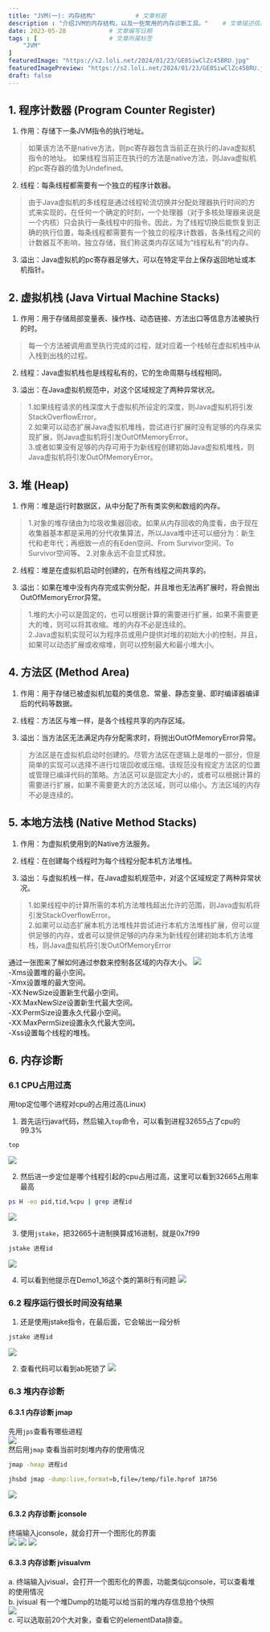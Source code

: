 ```yaml
---
title: "JVM(一): 内存结构"           # 文章标题
description : "介绍JVM的内存结构，以及一些常用的内存诊断工具。"    # 文章描述信息
date: 2023-05-28            # 文章编写日期
tags : [                    # 文章所属标签
    "JVM"
]
featuredImage: "https://s2.loli.net/2024/01/23/GE8SiwClZc45BRU.jpg"
featuredImagePreview: "https://s2.loli.net/2024/01/23/GE8SiwClZc45BRU.jpg"
draft: false
---
```

<!--more-->
## 1. 程序计数器 (Program Counter Register)
1. 作用：存储下一条JVM指令的执行地址。
> 如果该方法不是native方法，则pc寄存器包含当前正在执行的Java虚拟机指令的地址。 如果线程当前正在执行的方法是native方法，则Java虚拟机的pc寄存器的值为Undefined。 

2. 线程：每条线程都需要有一个独立的程序计数器。
> 由于Java虚拟机的多线程是通过线程轮流切换并分配处理器执行时间的方式来实现的，在任何一个确定的时刻，一个处理器（对于多核处理器来说是一个内核）只会执行一条线程中的指令。因此，为了线程切换后能恢复到正确的执行位置，每条线程都需要有一个独立的程序计数器，各条线程之间的计数器互不影响，独立存储，我们称这类内存区域为“线程私有”的内存。

3. 溢出：Java虚拟机的pc寄存器足够大，可以在特定平台上保存返回地址或本机指针。

## 2. 虚拟机栈 (Java Virtual Machine Stacks)
1. 作用：用于存储局部变量表、操作栈、动态链接、方法出口等信息方法被执行的时。
> 每一个方法被调用直至执行完成的过程，就对应着一个栈帧在虚拟机栈中从入栈到出栈的过程。

2. 线程：Java虚拟机栈也是线程私有的，它的生命周期与线程相同。

3. 溢出：在Java虚拟机规范中，对这个区域规定了两种异常状况。
> 1.如果线程请求的栈深度大于虚拟机所设定的深度，则Java虚拟机将引发StackOverflowError。  
> 2.如果可以动态扩展Java虚拟机堆栈，尝试进行扩展时没有足够的内存来实现扩展，则Java虚拟机将引发OutOfMemoryError。  
> 3.或者如果没有足够的内存可用于为新线程创建初始Java虚拟机堆栈，则Java虚拟机将引发OutOfMemoryError。

## 3. 堆 (Heap)
1. 作用：堆是运行时数据区，从中分配了所有类实例和数组的内存。
> 1.对象的堆存储由为垃圾收集器回收。如果从内存回收的角度看，由于现在收集器基本都是采用的分代收集算法，所以Java堆中还可以细分为：新生代和老年代；再细致一点的有Eden空间、From Survivor空间、To Survivor空间等。
> 2.对象永远不会显式释放。

2. 线程：堆是在虚拟机启动时创建的，在所有线程之间共享的。

3. 溢出：如果在堆中没有内存完成实例分配，并且堆也无法再扩展时，将会抛出OutOfMemoryError异常。
> 1.堆的大小可以是固定的，也可以根据计算的需要进行扩展，如果不需要更大的堆，则可以将其收缩。堆的内存不必是连续的。  
> 2.Java虚拟机实现可以为程序员或用户提供对堆的初始大小的控制，并且，如果可以动态扩展或收缩堆，则可以控制最大和最小堆大小。

## 4. 方法区 (Method Area)
1. 作用：用于存储已被虚拟机加载的类信息、常量、静态变量、即时编译器编译后的代码等数据。

2. 线程：方法区与堆一样，是各个线程共享的内存区域。

3. 溢出：当方法区无法满足内存分配需求时，将抛出OutOfMemoryError异常。
> 方法区是在虚拟机启动时创建的。尽管方法区在逻辑上是堆的一部分，但是简单的实现可以选择不进行垃圾回收或压缩。该规范没有规定方法区的位置或管理已编译代码的策略。方法区可以是固定大小的，或者可以根据计算的需要进行扩展，如果不需要更大的方法区域，则可以缩小。方法区域的内存不必是连续的。

## 5. 本地方法栈 (Native Method Stacks)
1. 作用：为虚拟机使用到的Native方法服务。

2. 线程：在创建每个线程时为每个线程分配本机方法堆栈。

3. 溢出：与虚拟机栈一样，在Java虚拟机规范中，对这个区域规定了两种异常状况。
> 1.如果线程中的计算所需的本机方法堆栈超出允许的范围，则Java虚拟机将引发StackOverflowError。  
> 2.如果可以动态扩展本机方法堆栈并尝试进行本机方法堆栈扩展，但可以提供足够的内存，或者可以提供足够的内存来为新线程创建初始本机方法堆栈，则Java虚拟机将引发OutOfMemoryError

通过一张图来了解如何通过参数来控制各区域的内存大小。
![](https://s2.loli.net/2023/05/28/bM5RLsU6D2efxpg.png)  
-Xms设置堆的最小空间。  
-Xmx设置堆的最大空间。  
-XX:NewSize设置新生代最小空间。  
-XX:MaxNewSize设置新生代最大空间。  
-XX:PermSize设置永久代最小空间。  
-XX:MaxPermSize设置永久代最大空间。  
-Xss设置每个线程的堆栈。  

## 6. 内存诊断
### 6.1 CPU占用过高
用top定位哪个进程对cpu的占用过高(Linux)  
1. 首先运行java代码，然后输入`top`命令，可以看到进程32655占了cpu的99.3%
```bash
top
```
![](https://s2.loli.net/2023/05/28/mpIf7CbvoZNtz1y.png) 

2. 然后进一步定位是哪个线程引起的cpu占用过高，这里可以看到32665占用率最高
```bash
ps H -eo pid,tid,%cpu | grep 进程id
```
![](https://s2.loli.net/2023/05/28/9qKCFEWU6p1PLgd.png)  

3. 使用`jstake`，把32665十进制换算成16进制，就是0x7f99  
```bash
jstake 进程id
```
![](https://s2.loli.net/2023/05/28/bDOVusqU4PrATtl.png)

4. 可以看到他提示在Demo1_16这个类的第8行有问题
![](https://s2.loli.net/2023/05/28/q3Ihs6gOyBE5akb.png)  

### 6.2 程序运行很长时间没有结果
1. 还是使用jstake指令，在最后面，它会输出一段分析
```bash
jstake 进程id
```
![](https://s2.loli.net/2023/05/28/z3Bkavpr8PKoLFQ.png)

2. 查看代码可以看到ab死锁了
![](https://s2.loli.net/2023/05/28/FGVNelsczgj4P3S.png)

### 6.3 堆内存诊断
#### 6.3.1 内存诊断 jmap  
先用`jps`查看有哪些进程  
![](https://s2.loli.net/2023/06/07/2njOKDb7SrlvFqf.png)  
然后用`jmap` 查看当前时刻堆内存的使用情况
```bash
jmap -heap 进程id
```
```bash
jhsbd jmap -dump:live,format=b,file=/temp/file.hprof 18756
```
![](https://s2.loli.net/2023/06/07/iYD9KaPy5CeXvuj.png)

#### 6.3.2 内存诊断 jconsole  
终端输入jconsole，就会打开一个图形化的界面  
![](https://s2.loli.net/2023/05/28/KRlr7VaWGzEevBd.png)
![](https://s2.loli.net/2023/05/28/JHtGvmMBEwWPIRd.png)
![](https://s2.loli.net/2023/05/28/2mkI7efLHtWSuJZ.png)

#### 6.3.3 内存诊断 jvisualvm  
a. 终端输入jvisual，会打开一个图形化的界面，功能类似jconsole，可以查看堆的使用情况  
b. jvisual 有一个堆Dump的功能可以给当前的堆内存信息拍个快照  
![](https://s2.loli.net/2023/05/28/1fCNGJIVED8zsju.png)  
c. 可以选取前20个大对象，查看它的elementData排查。